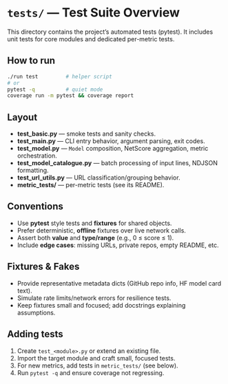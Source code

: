 # `tests/` — Test Suite Overview

This directory contains the project’s automated tests (pytest). It includes unit tests for core modules and dedicated per-metric tests.

## How to run
```bash
./run test         # helper script
# or
pytest -q          # quiet mode
coverage run -m pytest && coverage report
```

## Layout
- **test_basic.py** — smoke tests and sanity checks.
- **test_main.py** — CLI entry behavior, argument parsing, exit codes.
- **test_model.py** — `Model` composition, NetScore aggregation, metric orchestration.
- **test_model_catalogue.py** — batch processing of input lines, NDJSON formatting.
- **test_url_utils.py** — URL classification/grouping behavior.
- **metric_tests/** — per-metric tests (see its README).

## Conventions
- Use **pytest** style tests and **fixtures** for shared objects.
- Prefer deterministic, **offline** fixtures over live network calls.
- Assert both **value** and **type/range** (e.g., 0 ≤ score ≤ 1).
- Include **edge cases**: missing URLs, private repos, empty README, etc.

## Fixtures & Fakes
- Provide representative metadata dicts (GitHub repo info, HF model card text).
- Simulate rate limits/network errors for resilience tests.
- Keep fixtures small and focused; add docstrings explaining assumptions.

## Adding tests
1. Create `test_<module>.py` or extend an existing file.
2. Import the target module and craft small, focused tests.
3. For new metrics, add tests in `metric_tests/` (see below).
4. Run `pytest -q` and ensure coverage not regressing.

